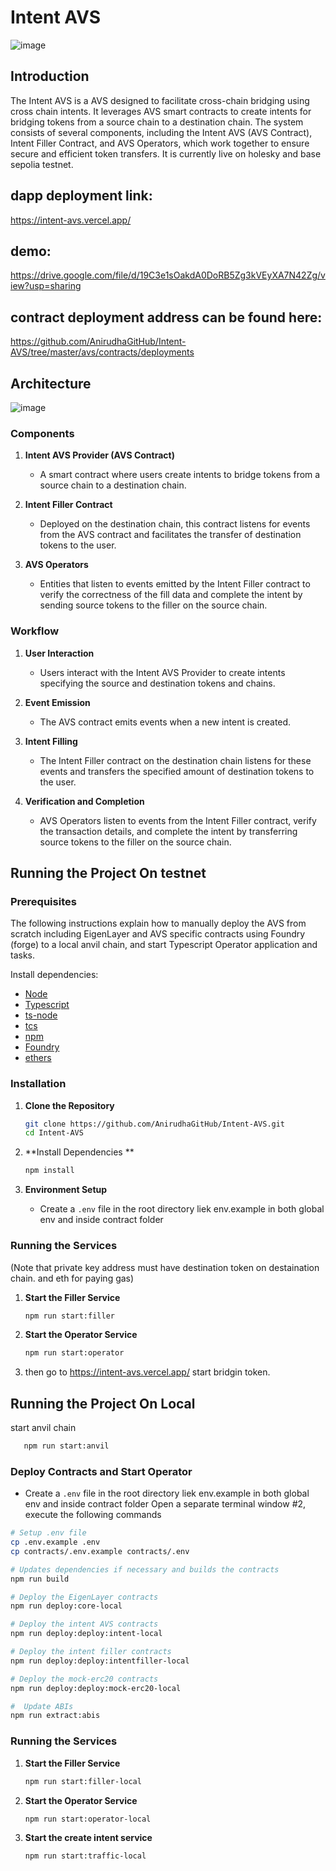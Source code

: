 # Intent AVS

![image](https://github.com/user-attachments/assets/07647238-eea9-45a0-a000-3318c4e4b466)


## Introduction

The Intent AVS is a AVS designed to facilitate cross-chain bridging using cross chain intents. It leverages AVS smart contracts to create intents for bridging tokens from a source chain to a destination chain. The system consists of several components, including the Intent AVS (AVS Contract), Intent Filler Contract, and AVS Operators, which work together to ensure secure and efficient token transfers. It is currently live on holesky and base sepolia testnet.

## dapp deployment link:
https://intent-avs.vercel.app/ 

## demo:
https://drive.google.com/file/d/19C3e1sOakdA0DoRB5Zg3kVEyXA7N42Zg/view?usp=sharing

## contract deployment address can be found here:
https://github.com/AnirudhaGitHub/Intent-AVS/tree/master/avs/contracts/deployments

## Architecture

![image](https://github.com/user-attachments/assets/96d16317-36c5-4ddc-9a19-92f86eac4bd4)


### Components

1. **Intent AVS Provider (AVS Contract)**
   - A smart contract where users create intents to bridge tokens from a source chain to a destination chain.

2. **Intent Filler Contract**
   - Deployed on the destination chain, this contract listens for events from the AVS contract and facilitates the transfer of destination tokens to the user.

3. **AVS Operators**
   - Entities that listen to events emitted by the Intent Filler contract to verify the correctness of the fill data and complete the intent by sending source tokens to the filler on the source chain.

### Workflow

1. **User Interaction**
   - Users interact with the Intent AVS Provider to create intents specifying the source and destination tokens and chains.

2. **Event Emission**
   - The AVS contract emits events when a new intent is created.

3. **Intent Filling**
   - The Intent Filler contract on the destination chain listens for these events and transfers the specified amount of destination tokens to the user.

4. **Verification and Completion**
   - AVS Operators listen to events from the Intent Filler contract, verify the transaction details, and complete the intent by transferring source tokens to the filler on the source chain.

## Running the Project On testnet

### Prerequisites

The following instructions explain how to manually deploy the AVS from scratch including EigenLayer and AVS specific contracts using Foundry (forge) to a local anvil chain, and start Typescript Operator application and tasks.

Install dependencies:

- [Node](https://nodejs.org/en/download/)
- [Typescript](https://www.typescriptlang.org/download)
- [ts-node](https://www.npmjs.com/package/ts-node)
- [tcs](https://www.npmjs.com/package/tcs#installation)
- [npm](https://docs.npmjs.com/downloading-and-installing-node-js-and-npm)
- [Foundry](https://getfoundry.sh/)
- [ethers](https://www.npmjs.com/package/ethers)

### Installation

1. **Clone the Repository**

   ```bash
   git clone https://github.com/AnirudhaGitHub/Intent-AVS.git
   cd Intent-AVS
   ```

2. **Install Dependencies **

   ```bash
   npm install
   ```
3. **Environment Setup**

   - Create a `.env` file in the root directory liek env.example in both global env and inside contract folder

### Running the Services
(Note that private key address must have destination token on destaination chain. and eth for paying gas)
1. **Start the Filler Service**

   ```bash
   npm run start:filler
   ```

2. **Start the Operator Service**

   ```bash
   npm run start:operator
   ```

4. then go to https://intent-avs.vercel.app/ 
start bridgin token.

## Running the Project On Local


start anvil chain
```bash
   npm run start:anvil
   ```

### Deploy Contracts and Start Operator
   - Create a `.env` file in the root directory liek env.example in both global env and inside contract folder
Open a separate terminal window #2, execute the following commands

```sh
# Setup .env file
cp .env.example .env
cp contracts/.env.example contracts/.env

# Updates dependencies if necessary and builds the contracts 
npm run build

# Deploy the EigenLayer contracts
npm run deploy:core-local

# Deploy the intent AVS contracts
npm run deploy:deploy:intent-local

# Deploy the intent filler contracts
npm run deploy:deploy:intentfiller-local

# Deploy the mock-erc20 contracts
npm run deploy:deploy:mock-erc20-local

#  Update ABIs
npm run extract:abis

```

### Running the Services

1. **Start the Filler Service**

   ```bash
   npm run start:filler-local
   ```

2. **Start the Operator Service**

   ```bash
   npm run start:operator-local
   ```
3. **Start the create intent service**

   ```bash
   npm run start:traffic-local
   ```


